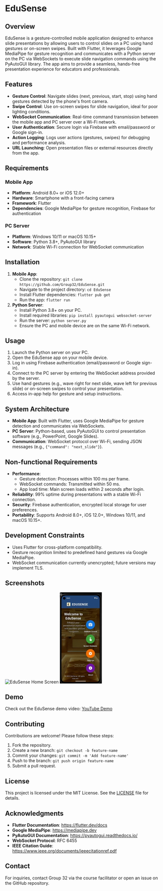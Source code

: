 # EduSense

## Overview
EduSense is a gesture-controlled mobile application designed to enhance slide presentations by allowing users to control slides on a PC using hand gestures or on-screen swipes. Built with Flutter, it leverages Google MediaPipe for gesture recognition and communicates with a Python server on the PC via WebSockets to execute slide navigation commands using the PyAutoGUI library. The app aims to provide a seamless, hands-free presentation experience for educators and professionals.

## Features
- **Gesture Control**: Navigate slides (next, previous, start, stop) using hand gestures detected by the phone's front camera.
- **Swipe Control**: Use on-screen swipes for slide navigation, ideal for poor lighting conditions.
- **WebSocket Communication**: Real-time command transmission between the mobile app and PC server over a Wi-Fi network.
- **User Authentication**: Secure login via Firebase with email/password or Google sign-in.
- **Action Logging**: Logs user actions (gestures, swipes) for debugging and performance analysis.
- **URL Launching**: Open presentation files or external resources directly from the app.

## Requirements
### Mobile App
- **Platform**: Android 8.0+ or iOS 12.0+
- **Hardware**: Smartphone with a front-facing camera
- **Framework**: Flutter
- **Dependencies**: Google MediaPipe for gesture recognition, Firebase for authentication

### PC Server
- **Platform**: Windows 10/11 or macOS 10.15+
- **Software**: Python 3.8+, PyAutoGUI library
- **Network**: Stable Wi-Fi connection for WebSocket communication

## Installation
1. **Mobile App**:
   - Clone the repository: `git clone https://github.com/Group32/EduSense.git`
   - Navigate to the project directory: `cd EduSense`
   - Install Flutter dependencies: `flutter pub get`
   - Run the app: `flutter run`
2. **Python Server**:
   - Install Python 3.8+ on your PC.
   - Install required libraries: `pip install pyautogui websocket-server`
   - Run the server: `python server.py`
   - Ensure the PC and mobile device are on the same Wi-Fi network.

## Usage
1. Launch the Python server on your PC.
2. Open the EduSense app on your mobile device.
3. Log in using Firebase authentication (email/password or Google sign-in).
4. Connect to the PC server by entering the WebSocket address provided by the server.
5. Use hand gestures (e.g., wave right for next slide, wave left for previous slide) or on-screen swipes to control your presentation.
6. Access in-app help for gesture and setup instructions.

## System Architecture
- **Mobile App**: Built with Flutter, uses Google MediaPipe for gesture detection and communicates via WebSockets.
- **PC Server**: Python-based, uses PyAutoGUI to control presentation software (e.g., PowerPoint, Google Slides).
- **Communication**: WebSocket protocol over Wi-Fi, sending JSON messages (e.g., `{"command": "next_slide"}`).

## Non-functional Requirements
- **Performance**:
  - Gesture detection: Processes within 100 ms per frame.
  - WebSocket commands: Transmitted within 50 ms.
  - App load time: Main screen loads within 2 seconds after login.
- **Reliability**: 99% uptime during presentations with a stable Wi-Fi connection.
- **Security**: Firebase authentication, encrypted local storage for user preferences.
- **Portability**: Supports Android 8.0+, iOS 12.0+, Windows 10/11, and macOS 10.15+.

## Development Constraints
- Uses Flutter for cross-platform compatibility.
- Gesture recognition limited to predefined hand gestures via Google MediaPipe.
- WebSocket communication currently unencrypted; future versions may implement TLS.

## Screenshots
![EduSense Home Screen](./screenshots/home_screen.png)
<img src="docs/assets/homes.png" alt="drawing" height="300"/>

## Demo
Check out the EduSense demo video: [YouTube Demo](https://youtu.be/NqOs-AQkacI?si=hpzzKALl1OEmbvy7)

## Contributing
Contributions are welcome! Please follow these steps:
1. Fork the repository.
2. Create a new branch: `git checkout -b feature-name`
3. Commit your changes: `git commit -m 'Add feature-name'`
4. Push to the branch: `git push origin feature-name`
5. Submit a pull request.

## License
This project is licensed under the MIT License. See the [LICENSE](LICENSE) file for details.

## Acknowledgments
- **Flutter Documentation**: https://flutter.dev/docs
- **Google MediaPipe**: https://mediapipe.dev
- **PyAutoGUI Documentation**: https://pyautogui.readthedocs.io/
- **WebSocket Protocol**: RFC 6455[](https://tools.ietf.org/html/rfc6455)
- **IEEE Citation Guide**: https://www.ieee.org/documents/ieeecitationref.pdf

## Contact
For inquiries, contact Group 32 via the course facilitator or open an issue on the GitHub repository.
